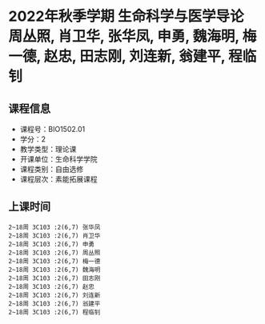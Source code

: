 # 2022年秋季学期 生命科学与医学导论 周丛照, 肖卫华, 张华凤, 申勇, 魏海明, 梅一德, 赵忠, 田志刚, 刘连新, 翁建平, 程临钊






## 课程信息

- 课程号：BIO1502.01
- 学分：2
- 教学类型：理论课
- 开课单位：生命科学学院
- 课程类别：自由选修
- 课程层次：素能拓展课程

## 上课时间

```
2~18周 3C103 :2(6,7) 张华凤
2~18周 3C103 :2(6,7) 肖卫华
2~18周 3C103 :2(6,7) 申勇
2~18周 3C103 :2(6,7) 周丛照
2~18周 3C103 :2(6,7) 梅一德
2~18周 3C103 :2(6,7) 魏海明
2~18周 3C103 :2(6,7) 田志刚
2~18周 3C103 :2(6,7) 赵忠
2~18周 3C103 :2(6,7) 刘连新
2~18周 3C103 :2(6,7) 翁建平
2~18周 3C103 :2(6,7) 程临钊
```

